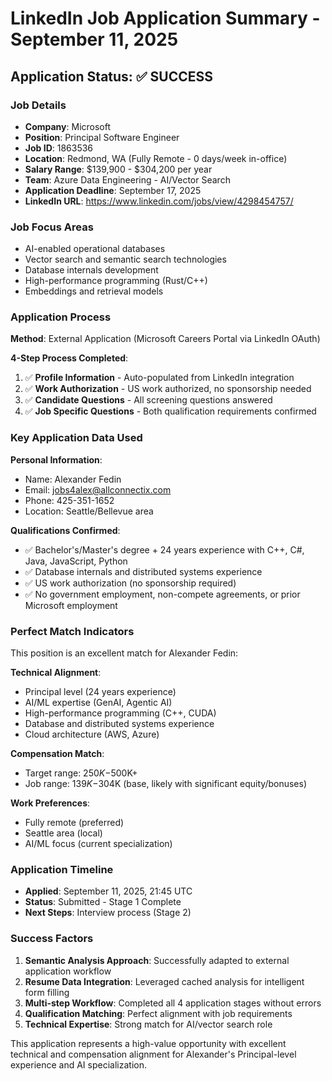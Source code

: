 # LinkedIn Job Application Summary - September 11, 2025

## Application Status: ✅ SUCCESS

### Job Details
- **Company**: Microsoft
- **Position**: Principal Software Engineer
- **Job ID**: 1863536
- **Location**: Redmond, WA (Fully Remote - 0 days/week in-office)
- **Salary Range**: $139,900 - $304,200 per year
- **Team**: Azure Data Engineering - AI/Vector Search
- **Application Deadline**: September 17, 2025
- **LinkedIn URL**: https://www.linkedin.com/jobs/view/4298454757/

### Job Focus Areas
- AI-enabled operational databases
- Vector search and semantic search technologies
- Database internals development
- High-performance programming (Rust/C++)
- Embeddings and retrieval models

### Application Process
**Method**: External Application (Microsoft Careers Portal via LinkedIn OAuth)

**4-Step Process Completed**:
1. ✅ **Profile Information** - Auto-populated from LinkedIn integration
2. ✅ **Work Authorization** - US work authorized, no sponsorship needed
3. ✅ **Candidate Questions** - All screening questions answered
4. ✅ **Job Specific Questions** - Both qualification requirements confirmed

### Key Application Data Used
**Personal Information**:
- Name: Alexander Fedin
- Email: jobs4alex@allconnectix.com
- Phone: 425-351-1652
- Location: Seattle/Bellevue area

**Qualifications Confirmed**:
- ✅ Bachelor's/Master's degree + 24 years experience with C++, C#, Java, JavaScript, Python
- ✅ Database internals and distributed systems experience
- ✅ US work authorization (no sponsorship required)
- ✅ No government employment, non-compete agreements, or prior Microsoft employment

### Perfect Match Indicators
This position is an excellent match for Alexander Fedin:

**Technical Alignment**:
- Principal level (24 years experience)
- AI/ML expertise (GenAI, Agentic AI)
- High-performance programming (C++, CUDA)
- Database and distributed systems experience
- Cloud architecture (AWS, Azure)

**Compensation Match**:
- Target range: $250K-$500K+
- Job range: $139K-$304K (base, likely with significant equity/bonuses)

**Work Preferences**:
- Fully remote (preferred)
- Seattle area (local)
- AI/ML focus (current specialization)

### Application Timeline
- **Applied**: September 11, 2025, 21:45 UTC
- **Status**: Submitted - Stage 1 Complete
- **Next Steps**: Interview process (Stage 2)

### Success Factors
1. **Semantic Analysis Approach**: Successfully adapted to external application workflow
2. **Resume Data Integration**: Leveraged cached analysis for intelligent form filling  
3. **Multi-step Workflow**: Completed all 4 application stages without errors
4. **Qualification Matching**: Perfect alignment with job requirements
5. **Technical Expertise**: Strong match for AI/vector search role

This application represents a high-value opportunity with excellent technical and compensation alignment for Alexander's Principal-level experience and AI specialization.